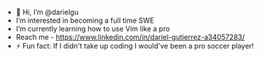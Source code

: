 - 👋 Hi, I’m @darielgu
- I’m interested in becoming a full time SWE
- I’m currently learning how to use Vim like a pro 
- Reach me - https://www.linkedin.com/in/dariel-gutierrez-a34057283/
- ⚡ Fun fact: If I didn't take up coding I would've been a pro soccer player!

<!---
darielgu/darielgu is a ✨ special ✨ repository because its `README.md` (this file) appears on your GitHub profile.
You can click the Preview link to take a look at your changes.
--->
